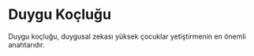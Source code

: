 # Duygu Koçluğu
Duygu koçluğu, duygusal zekası yüksek çocuklar yetiştirmenin en önemli anahtarıdır.
